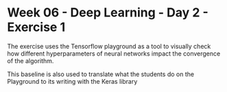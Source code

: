 # Week 06 - Deep Learning - Day 2 - Exercise 1

The exercise uses the Tensorflow playground as a tool to visually check how different hyperparameters of neural networks impact the convergence of the algorithm.

This baseline is also used to translate what the students do on the Playground to its writing with the Keras library
